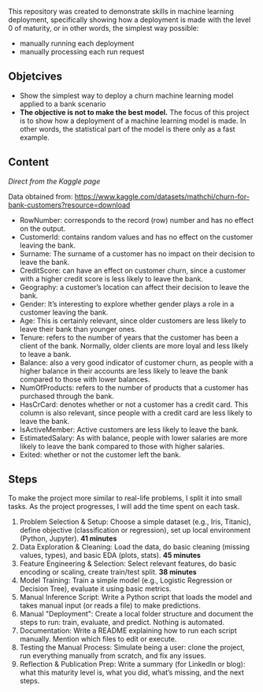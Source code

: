This repository was created to demonstrate skills in machine learning deployment, specifically showing how a deployment is made with the level 0 of maturity, or in other words, the simplest way possible:
- manually running each deployment 
- manually processing each run request

## Objetcives
- Show the simplest way to deploy a churn machine learning model applied to a bank scenario
- **The objective is not to make the best model.** The focus of this project is to show how a deployment of a machine learning model is made. In other words, the statistical part of the model is there only as a fast example.


## Content 
*Direct from the Kaggle page*

Data obtained from:
https://www.kaggle.com/datasets/mathchi/churn-for-bank-customers?resource=download

- RowNumber: corresponds to the record (row) number and has no effect on the output.
- CustomerId: contains random values and has no effect on the customer leaving the bank.
- Surname: The surname of a customer has no impact on their decision to leave the bank.
- CreditScore: can have an effect on customer churn, since a customer with a higher credit score is less likely to leave the bank.
- Geography: a customer’s location can affect their decision to leave the bank.
- Gender: It’s interesting to explore whether gender plays a role in a customer leaving the bank.
- Age: This is certainly relevant, since older customers are less likely to leave their bank than younger ones.
- Tenure: refers to the number of years that the customer has been a client of the bank. Normally, older clients are more loyal and less likely to leave a bank.
- Balance: also a very good indicator of customer churn, as people with a higher balance in their accounts are less likely to leave the bank compared to those with lower balances.
- NumOfProducts: refers to the number of products that a customer has purchased through the bank.
- HasCrCard: denotes whether or not a customer has a credit card. This column is also relevant, since people with a credit card are less likely to leave the bank.
- IsActiveMember: Active customers are less likely to leave the bank.
- EstimatedSalary: As with balance, people with lower salaries are more likely to leave the bank compared to those with higher salaries.
- Exited: whether or not the customer left the bank.


## Steps
To make the project more similar to real-life problems, I split it into small tasks.
As the project progresses, I will add the time spent on each task. 

1. Problem Selection & Setup: Choose a simple dataset (e.g., Iris, Titanic), define objective (classification or regression), set up local environment (Python, Jupyter). **41 minutes**
2. Data Exploration & Cleaning: Load the data, do basic cleaning (missing values, types), and basic EDA (plots, stats). **45 minutes**
3. Feature Engineering & Selection: Select relevant features, do basic encoding or scaling, create train/test split. **38 minutes**
4. Model Training: Train a simple model (e.g., Logistic Regression or Decision Tree), evaluate it using basic metrics.
5. Manual Inference Script: Write a Python script that loads the model and takes manual input (or reads a file) to make predictions.
6. Manual "Deployment": Create a local folder structure and document the steps to run: train, evaluate, and predict. Nothing is automated.
7. Documentation: Write a README explaining how to run each script manually. Mention which files to edit or execute.
8. Testing the Manual Process: Simulate being a user: clone the project, run everything manually from scratch, and fix any issues.
9. Reflection & Publication Prep: Write a summary (for LinkedIn or blog): what this maturity level is, what you did, what’s missing, and the next steps.